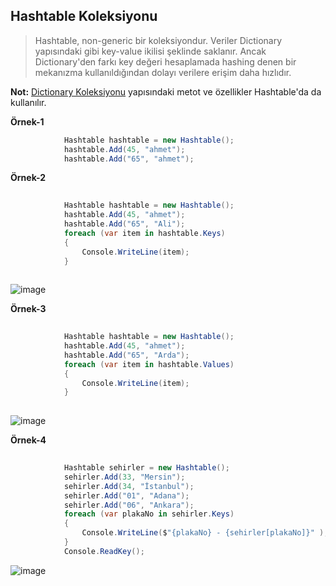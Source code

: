 ## Hashtable Koleksiyonu ##
> Hashtable, non-generic bir koleksiyondur. Veriler Dictionary yapısındaki gibi  key-value ikilisi şeklinde saklanır. Ancak Dictionary'den farkı key değeri hesaplamada hashing denen bir mekanızma kullanıldığından dolayı verilere erişim daha hızlıdır.

**Not:** [Dictionary Koleksiyonu](https://github.com/sahinmansuroglu/NtpDersi/blob/main/14_Hafta_Ders_2.md) yapısındaki metot ve özellikler Hashtable'da da kullanılır. 

**Örnek-1**

```csharp
            Hashtable hashtable = new Hashtable();
            hashtable.Add(45, "ahmet");
            hashtable.Add("65", "ahmet");
```

**Örnek-2**

```csharp
           
            Hashtable hashtable = new Hashtable();
            hashtable.Add(45, "ahmet");
            hashtable.Add("65", "Ali");
            foreach (var item in hashtable.Keys)
            {
                Console.WriteLine(item);
            }
            
```

![image](https://user-images.githubusercontent.com/28144917/148027394-5c29cc2b-45f2-4f0a-9946-3cb4f4118e78.png)

**Örnek-3**

```csharp
           
            Hashtable hashtable = new Hashtable();
            hashtable.Add(45, "ahmet");
            hashtable.Add("65", "Arda");
            foreach (var item in hashtable.Values)
            {
                Console.WriteLine(item);
            }
            
```

![image](https://user-images.githubusercontent.com/28144917/148027362-fa01180c-ba6d-4836-8382-8cf1cc1fdc4e.png)

**Örnek-4**

```csharp
           
            Hashtable sehirler = new Hashtable();
            sehirler.Add(33, "Mersin");
            sehirler.Add(34, "İstanbul");
            sehirler.Add("01", "Adana");
            sehirler.Add("06", "Ankara");
            foreach (var plakaNo in sehirler.Keys)
            {
                Console.WriteLine($"{plakaNo} - {sehirler[plakaNo]}" );
            }
            Console.ReadKey();
```

![image](https://user-images.githubusercontent.com/28144917/148027672-e54d48fd-c9b5-4626-bc62-4761aa315c93.png)

